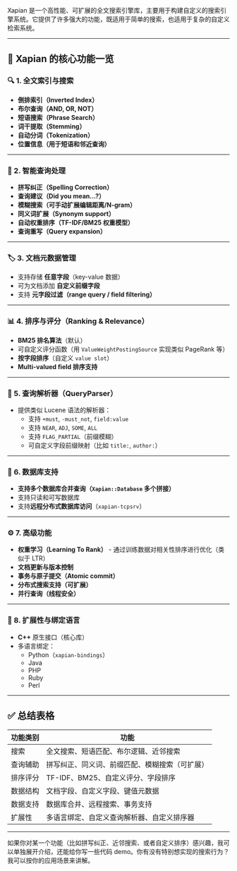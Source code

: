 Xapian 是一个高性能、可扩展的全文搜索引擎库，主要用于构建自定义的搜索引擎系统。它提供了许多强大的功能，既适用于简单的搜索，也适用于复杂的自定义检索系统。

---

## 🧰 Xapian 的核心功能一览

### 🔍 1. 全文索引与搜索

- **倒排索引（Inverted Index）**
- **布尔查询（AND, OR, NOT）**
- **短语搜索（Phrase Search）**
- **词干提取（Stemming）**
- **自动分词（Tokenization）**
- **位置信息（用于短语和邻近查询）**

---

### 🧠 2. 智能查询处理

- **拼写纠正（Spelling Correction）**
- **查询建议（Did you mean...?）**
- **模糊搜索（可手动扩展编辑距离/N-gram）**
- **同义词扩展（Synonym support）**
- **自动权重排序（TF-IDF/BM25 权重模型）**
- **查询重写（Query expansion）**

---

### 🏷️ 3. 文档元数据管理

- 支持存储 **任意字段**（key-value 数据）
- 可为文档添加 **自定义前缀字段**
- 支持 **元字段过滤（range query / field filtering）**

---

### 📊 4. 排序与评分（Ranking & Relevance）

- **BM25 排名算法**（默认）
- 可自定义评分函数（用 `ValueWeightPostingSource` 实现类似 PageRank 等）
- **按字段排序**（自定义 `value slot`）
- **Multi-valued field 排序支持**

---

### 🔧 5. 查询解析器（QueryParser）

- 提供类似 Lucene 语法的解析器：
  - 支持 `+must`, `-must_not`, `field:value`
  - 支持 `NEAR`, `ADJ`, `SOME`, `ALL`
  - 支持 `FLAG_PARTIAL`（前缀模糊）
  - 可自定义字段前缀映射（比如 `title:`, `author:`）

---

### 📁 6. 数据库支持

- **支持多个数据库合并查询（`Xapian::Database` 多个拼接）**
- 支持只读和可写数据库
- 支持**远程分布式数据库访问**（`xapian-tcpsrv`）

---

### ⚙️ 7. 高级功能

- **权重学习（Learning To Rank）** - 通过训练数据对相关性排序进行优化（类似于 LTR）
- **文档更新与版本控制**
- **事务与原子提交（Atomic commit）**
- **分布式搜索支持（可扩展）**
- **并行查询（线程安全）**

---

### 🧪 8. 扩展性与绑定语言

- **C++** 原生接口（核心库）
- 多语言绑定：
  - Python（`xapian-bindings`）
  - Java
  - PHP
  - Ruby
  - Perl

---

## ✅ 总结表格

| 功能类别 | 功能 |
|----------|------|
| 搜索 | 全文搜索、短语匹配、布尔逻辑、近邻搜索 |
| 查询辅助 | 拼写纠正、同义词、前缀匹配、模糊搜索（可扩展） |
| 排序评分 | TF-IDF、BM25、自定义评分、字段排序 |
| 数据结构 | 文档字段、自定义字段、键值元数据 |
| 数据支持 | 数据库合并、远程搜索、事务支持 |
| 扩展性 | 多语言绑定、自定义查询解析器、自定义排序器 |

---

如果你对某一个功能（比如拼写纠正、近邻搜索、或者自定义排序）感兴趣，我可以单独展开介绍，还能给你写一些代码 demo。你有没有特别想实现的搜索行为？我可以按你的应用场景来讲解。